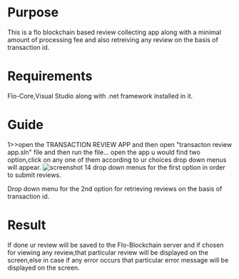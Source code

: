 # Purpose
This is a flo blockchain based review collecting app along with a minimal amount of processing fee and also retreiving any review on the basis of transaction id.
# Requirements
Flo-Core,Visual Studio along with .net framework installed in it.
# Guide
1>>open the TRANSACTION REVIEW APP and then open "transacton review app.sln" file and then run the file... 
open the app u would find two option,click on any one of them according to ur choices drop down menus will appear. 
![screenshot 14](https://user-images.githubusercontent.com/39794980/46479228-3d651e80-c80c-11e8-95c4-6d1f98e2ed28.png)
drop down menus for the first option in order to submit reviews.

Drop down menu for the 2nd option for retrieving reviews on the basis of transaction id.

# Result
If done ur review will be saved to the Flo-Blockchain server and if chosen for viewing any review,that particular review will be displayed on the screen,else in case if any error occurs that particular error message will be displayed on the screen.
